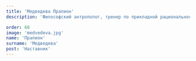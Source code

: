 ```yaml
---
title: 'Медведева Прапион'
description: 'Философский антрополог, тренер по прикладной рациональности, соосновательница центра «Кочерга».'

order: 60
image: 'medvedeva.jpg'
name: 'Прапион'
surname: 'Медведева'
post: 'Наставник'
---
```

